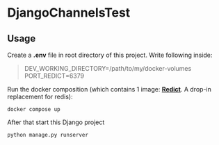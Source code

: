# DjangoChannelsTest

## Usage

Create a **.env** file in root directory of this project. Write following inside:

>DEV_WORKING_DIRECTORY=/path/to/my/docker-volumes
>PORT_REDICT=6379

Run the docker composition (which contains 1 image: [**Redict**](https://redict.io/). A drop-in replacement for redis):

```shell
docker compose up
```

After that start this Django project
```shell
python manage.py runserver
```
